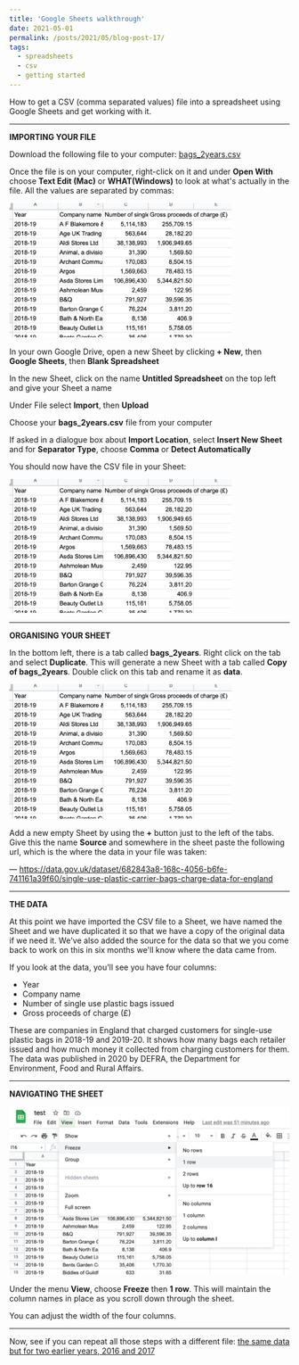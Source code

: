 ```yaml
---
title: 'Google Sheets walkthrough'
date: 2021-05-01
permalink: /posts/2021/05/blog-post-17/
tags:
  - spreadsheets
  - csv
  - getting started
---
```


How to get a CSV (comma separated values) file into a spreadsheet using Google Sheets and get working with it.

---
**IMPORTING YOUR FILE**

Download the following file to your computer: [bags_2years.csv](https://drive.google.com/file/d/15vDqg-u6W4tHouC42uvhMOdy21oTl3ov/view?usp=sharing)

Once the file is on your computer, right-click on it and under **Open With** choose **Text Edit (Mac)** or **WHAT(Windows)** to look at what's actually in the file. All the values are separated by commas:

<img src="/images/walkthroughs/wt1.png" alt="drawing" width="400"/>

In your own Google Drive, open a new Sheet by clicking **+ New**, then **Google Sheets**, then **Blank Spreadsheet**

In the new Sheet, click on the name **Untitled Spreadsheet** on the top left and give your Sheet a name

Under File select **Import**, then **Upload**

Choose your **bags_2years.csv** file from your computer

If asked in a dialogue box about **Import Location**, select **Insert New Sheet** and for **Separator Type**, choose **Comma** or **Detect Automatically**

You should now have the CSV file in your Sheet:

<img src="/images/walkthroughs/wt1.png" alt="drawing" width="400"/>

---
**ORGANISING YOUR SHEET**

In the bottom left, there is a tab called **bags_2years**. Right click on the tab and select **Duplicate**. This will generate a new Sheet with a tab called **Copy of bags_2years**. Double click on this tab and rename it as **data**.

<img src="/images/walkthroughs/wt1.png" alt="drawing" width="400"/>

Add a new empty Sheet by using the **+** button just to the left of the tabs. Give this the name **Source** and somewhere in the sheet paste the following url, which is the where the data in your file was taken:

— https://data.gov.uk/dataset/682843a8-168c-4056-b6fe-741161a39f60/single-use-plastic-carrier-bags-charge-data-for-england

---
**THE DATA**

At this point we have imported the CSV file to a Sheet, we have named the Sheet and we have duplicated it so that we have a copy of the original data if we need it. We've also added the source for the data so that we you come back to work on this in six months we'll know where the data came from.

If you look at the data, you'll see you have four columns:

- Year
- Company name
- Number of single use plastic bags issued
- Gross proceeds of charge (£)

These are companies in England that charged customers for single-use plastic bags in 2018-19 and 2019-20. It shows how many bags each retailer issued and how much money it collected from charging customers for them. The data was published in 2020 by DEFRA, the Department for Environment, Food and Rural Affairs.

---
**NAVIGATING THE SHEET**

<img src="/images/walkthroughs/wt3.png" alt="drawing">

Under the menu **View**, choose **Freeze** then **1 row**. This will maintain the column names in place as you scroll down through the sheet.

You can adjust the width of the four columns.





---
Now, see if you can repeat all those steps with a different file: [the same data but for two earlier years, 2016 and 2017](https://drive.google.com/file/d/1O-d4UbCn90mY4fvSWBNeUOkUgY3GXoFi/view?usp=sharing)
